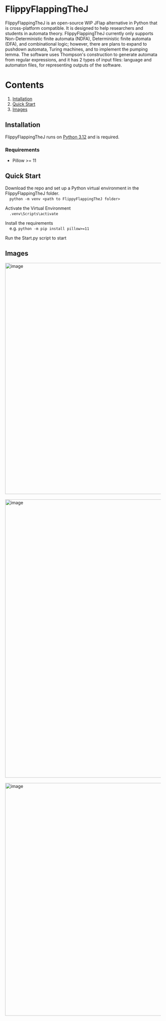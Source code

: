 # FlippyFlappingTheJ

FlippyFlappingTheJ is an open-source WIP JFlap alternative in Python that is cross-platform compatible. It is designed to help researchers and students in automata theory.
FlippyFlappingTheJ currently only supports Non-Deterministic finite automata (NDFA), Deterministic finite automata (DFA), and combinational logic; however, there are plans to expand to pushdown automata, Turing machines, and to implement the pumping lemma. The software uses Thompson's construction to generate automata from regular expressions, and it has 2 types of input files: language and automaton files, for representing outputs of the software.

# Contents
1. [Intallation](#Installation)
2. [Quick Start](#Quick_Start)
3. [Images](#Images)

## Installation<a name="Installation"></a>

FlippyFlappingTheJ runs on <a href="https://www.python.org/downloads/release/python-3120/">Python 3.12</a> and is required.

### Requirements
* Pillow >= 11

## Quick Start<a name="Quick_Start"></a>
Download the repo and set up a Python virtual environment in the FlippyFlappingTheJ folder.  
&emsp;`python -m venv <path to FlippyFlappingTheJ folder>`

Activate the Virtual Environment  
&emsp;`.venv\Scripts\activate`

Install the requirements  
&emsp;e.g. `python -m pip install pillow>=11`

Run the Start.py script to start

## Images<a name="Images"></a>

<img width="746" alt="image" src="https://github.com/user-attachments/assets/5e198612-5d7a-425e-aceb-121b8b22213c" />
&emsp;
<img width="898" alt="image" src="https://github.com/user-attachments/assets/3889bc87-2ce1-4fac-9d8f-969598ad3537" />
&emsp;
<img width="751" alt="image" src="https://github.com/user-attachments/assets/2f3248a2-734b-425f-a19f-2bb4dfc881ff" />

